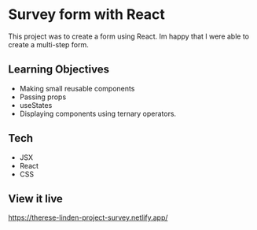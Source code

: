 # Survey form with React

This project was to create a form using React. Im happy that I were able to create a multi-step form.

## Learning Objectives

- Making small reusable components
- Passing props
- useStates
- Displaying components using ternary operators.

## Tech

- JSX
- React
- CSS

## View it live

https://therese-linden-project-survey.netlify.app/
